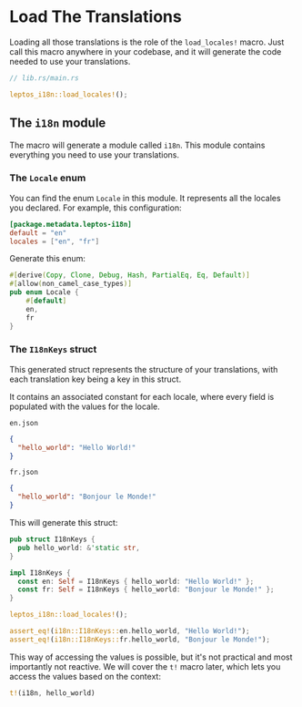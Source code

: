 # Load The Translations

Loading all those translations is the role of the `load_locales!` macro. Just call this macro anywhere in your codebase, and it will generate the code needed to use your translations.

```rust
// lib.rs/main.rs

leptos_i18n::load_locales!();
```

## The `i18n` module

The macro will generate a module called `i18n`. This module contains everything you need to use your translations.

### The `Locale` enum

You can find the enum `Locale` in this module. It represents all the locales you declared. For example, this configuration:

```toml
[package.metadata.leptos-i18n]
default = "en"
locales = ["en", "fr"]
```

Generate this enum:

```rust
#[derive(Copy, Clone, Debug, Hash, PartialEq, Eq, Default)]
#[allow(non_camel_case_types)]
pub enum Locale {
    #[default]
    en,
    fr
}
```

### The `I18nKeys` struct

This generated struct represents the structure of your translations, with each translation key being a key in this struct.

It contains an associated constant for each locale, where every field is populated with the values for the locale.

`en.json`

```json
{
  "hello_world": "Hello World!"
}
```

`fr.json`

```json
{
  "hello_world": "Bonjour le Monde!"
}
```

This will generate this struct:

```rust
pub struct I18nKeys {
  pub hello_world: &'static str,
}

impl I18nKeys {
  const en: Self = I18nKeys { hello_world: "Hello World!" };
  const fr: Self = I18nKeys { hello_world: "Bonjour le Monde!" };
}

leptos_i18n::load_locales!();

assert_eq!(i18n::I18nKeys::en.hello_world, "Hello World!");
assert_eq!(i18n::I18nKeys::fr.hello_world, "Bonjour le Monde!");
```

This way of accessing the values is possible, but it's not practical and most importantly not reactive. We will cover the `t!` macro later, which lets you access the values based on the context:

```rust
t!(i18n, hello_world)
```
